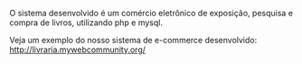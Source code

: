 O sistema desenvolvido é um comércio eletrônico de exposição, pesquisa e compra de livros, utilizando php e mysql.

Veja um exemplo do nosso sistema de e-commerce desenvolvido:
http://livraria.mywebcommunity.org/